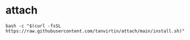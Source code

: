 # attach

```
bash -c "$(curl -fsSL https://raw.githubusercontent.com/tanvirtin/attach/main/install.sh)"
```

